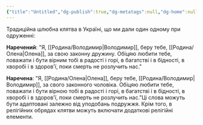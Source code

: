 ```yaml
---
{"title":"Untitled","dg-publish":true,"dg-metatags":null,"dg-home":null,"permalink":"/dodatki/shlyubna-klyatva/","dgPassFrontmatter":true,"noteIcon":""}
---
```


Традиційна шлюбна клятва в Україні, що ми дали один одному при одруженні:

**Наречений**: "Я, [[Родина/Володимир\|Володимир]], беру тебе, [[Родина/Олена\|Олена]], за свою законну дружину. Обіцяю любити тебе, поважати і бути вірним тобі в радості і горі, в багатстві і в бідності, в хворобі і в здоров'ї, поки смерть не розлучить нас."

**Наречена**: "Я, [[Родина/Олена\|Олена]], беру тебе, [[Родина/Володимир\|Володимир]], за свого законного чоловіка. Обіцяю любити тебе, поважати і бути вірною тобі в радості і горі, в багатстві і в бідності, в хворобі і в здоров'ї, поки смерть не розлучить нас."Ці слова можуть бути адаптовані залежно від уподобань подружжя. Крім того, в релігійних обрядах клятви можуть включати додаткові релігійні елементи.